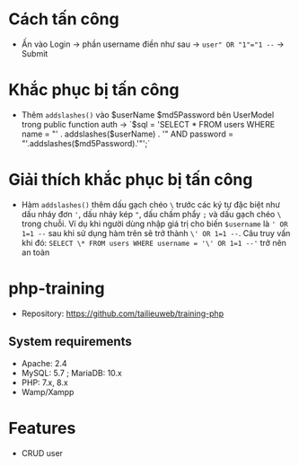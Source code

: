 # Cách tấn công

- Ấn vào Login -> phần username điền như sau -> `user" OR "1"="1 --` -> Submit

# Khắc phục bị tấn công

- Thêm `addslashes()` vào $userName $md5Password bên UserModel trong public function auth -> `$sql = 'SELECT \* FROM users WHERE name = "' . addslashes($userName) . '" AND password = "'.addslashes($md5Password).'"';`

# Giải thích khắc phục bị tấn công

- Hàm `addslashes()` thêm dấu gạch chéo `\` trước các ký tự đặc biệt như dấu nháy đơn `'`, dấu nháy kép `"`, dấu chấm phẩy `;` và dấu gạch chéo `\` trong chuỗi. Ví dụ khi người dùng nhập giá trị cho biến `$username` là `' OR 1=1 --` sau khi sử dụng hàm trên sẽ trở thành `\' OR 1=1 --`. Câu truy vấn khi đó: `SELECT \* FROM users WHERE username = '\' OR 1=1 --'` trở nên an toàn

# php-training

- Repository: https://github.com/tailieuweb/training-php

## System requirements

- Apache: 2.4
- MySQL: 5.7 ; MariaDB: 10.x
- PHP: 7.x, 8.x
- Wamp/Xampp

# Features

- CRUD user
